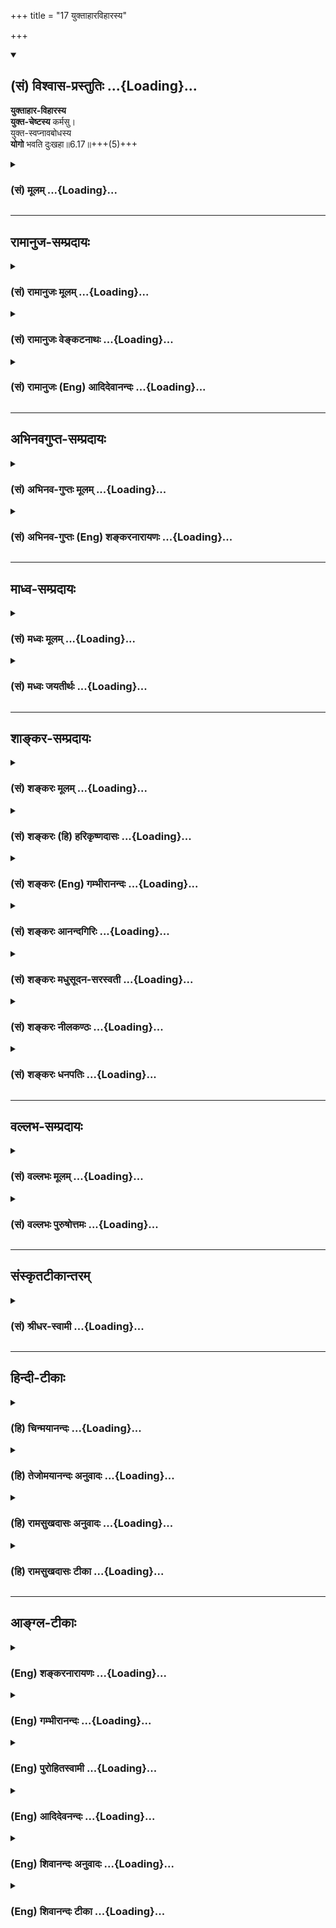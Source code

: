 +++
title = "17 युक्ताहारविहारस्य"

+++
<div class="js_include" newlevelforh1="2" title="(सं) विश्वास-प्रस्तुतिः" unfilled url="/mahAbhAratam/shlokashaH/06-bhIShma-parva/03-bhagavad-gItA-parva/saMskRtam/vishvAsa-prastutiH/06_Atma-saMyama-yogaH_a/17_yuktAhAravihArasy.md">
<details open><summary><h2>(सं) विश्वास-प्रस्तुतिः ...{Loading}...</h2></summary>

**युक्ताहार-विहारस्य**  
**युक्त-चेष्टस्य** कर्मसु।  
युक्त-स्वप्नावबोधस्य  
**योगो** भवति दुःखहा॥6.17॥+++(5)+++
</details>
</div>
<div class="js_include collapsed" newlevelforh1="3" title="(सं) मूलम्" unfilled url="/mahAbhAratam/shlokashaH/06-bhIShma-parva/03-bhagavad-gItA-parva/saMskRtam/mUlam/06_Atma-saMyama-yogaH_a/17_yuktAhAravihArasy.md">
<details><summary><h3>(सं) मूलम् ...{Loading}...</h3></summary>

युक्ताहारविहारस्य युक्तचेष्टस्य कर्मसु।  
युक्तस्वप्नावबोधस्य योगो भवति दुःखहा।।6.17।।
</details>
</div>


_________________
## रामानुज-सम्प्रदायः
<div class="js_include collapsed" newlevelforh1="3" title="(सं) रामानुजः मूलम्" unfilled url="/mahAbhAratam/shlokashaH/06-bhIShma-parva/03-bhagavad-gItA-parva/saMskRtam/rAmAnujaH/mUlam/06_Atma-saMyama-yogaH_a/17_yuktAhAravihArasy.md">
<details><summary><h3>(सं) रामानुजः मूलम् ...{Loading}...</h3></summary>

।।6.17।। मिता**हारविहारस्य** मितायासस्य मित**स्वप्नावबोधस्य**
सकल**दुःखहा** बन्धनाशनो **योगः** संपन्नो **भवति।**

</details>
</div>
<div class="js_include collapsed" newlevelforh1="3" title="(सं) रामानुजः वेङ्कटनाथः" unfilled url="/mahAbhAratam/shlokashaH/06-bhIShma-parva/03-bhagavad-gItA-parva/saMskRtam/rAmAnujaH/venkaTanAthaH/06_Atma-saMyama-yogaH_a/17_yuktAhAravihArasy.md">
<details><summary><h3>(सं) रामानुजः वेङ्कटनाथः ...{Loading}...</h3></summary>

।। 6.17उचितदेशप्रभृति परमात्मचिन्तनपर्यन्तं ह्यत्र योगोपकरणमेव
अतःअन्यदपीत्युक्तम्। योगोपकरणं योगोपकारकम्।
अत्यशनादेर्योगविरोधित्वंनात्यश्नतः इति श्लोकस्यार्थः। मिताहारादेस्तु
योगोपयुक्तत्वंयुक्ताहार इति श्लोकेनोच्यत इति व्यतिरेकतोऽन्वयतश्च एक
एवार्थः स्थिरीक्रियत इति विभागमभिप्रेत्याह अत्यशनेति। युक्ताहार इति
श्लोके विहारायासयोरपि उक्तत्वात् पूर्वत्रापि हि तावभिप्रेताविति
दर्शयितुंअतिविहाराविहारावत्यायासानायासावित्युक्तम्। जाग्रतः
इत्यत्राप्यतिरनुषञ्जनीयः।
पूर्वश्लोकोक्तातिशब्दप्रतियोगिकत्वाद्युक्तशब्दो मितपर
इत्यभिप्रायेणमिताहारेत्यादिकमुक्तम्। श्रूयते हि यद्ध्यात्मसम्मितमन्नं
तदवति तन्न हिनस्ति तद्यत्कनीयो न तदवति इति। स्मरन्ति चउदरस्यार्धमन्नस्य
तृतीयमुदकस्य तु। वायोः सच्चरणार्थं तु चतुर्थमवशेषयेत् इति। अतो
न्यूनाधिकादिसमस्तदोषराहित्यं युक्तशब्देनाभिप्रेतम्। द्वन्द्वात्पूर्वमपि
परमिव प्रत्येकमन्वेतव्यम्। विहारशब्दः सञ्चारपरः
तन्द्रीपरिहारार्थविनोदपरो वा। पारिशेष्यादौचित्याच्च चेष्टाशब्दार्थोऽत्र
श्रमहेतुरायासः। दुःखशब्दासङ्कोचाद्योगसामर्थ्याच्चसकलेति विशेषितम्।
तत्फलितमाह बन्धनाशन इति। एवंविधस्य योगो दुःखहा भवतीत्यन्वये योगस्य
पूर्वसिद्धताभ्रमः स्यात् तद्वयदासायसम्पन्नो भवतीत्युक्तम्।  
  

</details>
</div>
<div class="js_include collapsed" newlevelforh1="3" title="(सं) रामानुजः (Eng) आदिदेवानन्दः" unfilled url="/mahAbhAratam/shlokashaH/06-bhIShma-parva/03-bhagavad-gItA-parva/saMskRtam/rAmAnujaH/english/AdidevAnandaH/06_Atma-saMyama-yogaH_a/17_yuktAhAravihArasy.md">
<details><summary><h3>(सं) रामानुजः (Eng) आदिदेवानन्दः ...{Loading}...</h3></summary>

6.17 The 'yoga which destroys all sorrows,' i.e., unties bondages, is successfully practised by him who is temperate in eating and recreation,
temperate in exertion, and temperate in sleep and vigil.

</details>
</div>


_________________
## अभिनवगुप्त-सम्प्रदायः
<div class="js_include collapsed" newlevelforh1="3" title="(सं) अभिनव-गुप्तः मूलम्" unfilled url="/mahAbhAratam/shlokashaH/06-bhIShma-parva/03-bhagavad-gItA-parva/saMskRtam/abhinava-guptaH/mUlam/06_Atma-saMyama-yogaH_a/17_yuktAhAravihArasy.md">
<details><summary><h3>(सं) अभिनव-गुप्तः मूलम् ...{Loading}...</h3></summary>

।।6.16 6.17।। योगोऽस्तीति। युक्ताहारेति। आहारेषु +++(N योऽपि आहारेषु)+++
आह्रियमाणेषु विषयेषु +++(omits विषयेषु)+++। विहारः उपभोगाय प्रवृत्तिः +++(SK [n]
उपयोगाय प्रवृत्तिः)+++। तस्याश्च युक्तत्वं
नात्यन्तासक्तिर्नात्यन्तपरिवर्जनम्। एवं सर्वत्र। शिष्टं स्पष्टम्। जागरत
इत्यादि मुनेः प्रमाणत्वात्+++(N जाग्रत इति मनःप्रमाणत्वात्)+++ वेदवत्।
एवमन्यत्रापि।

</details>
</div>
<div class="js_include collapsed" newlevelforh1="3" title="(सं) अभिनव-गुप्तः (Eng) शङ्करनारायणः" unfilled url="/mahAbhAratam/shlokashaH/06-bhIShma-parva/03-bhagavad-gItA-parva/saMskRtam/abhinava-guptaH/english/shankaranArAyaNaH/06_Atma-saMyama-yogaH_a/17_yuktAhAravihArasy.md">
<details><summary><h3>(सं) अभिनव-गुप्तः (Eng) शङ्करनारायणः ...{Loading}...</h3></summary>

6.16-17 Yogosti etc. Yuktahara etc. For foods : for sense-objects that
are being brought \[by sense-organs\]. Effort : activity for enjoying
\[them\]. Its appropriateness is neither to have unlimited indulgence,
nor to have unlimited abstention. The same is in all cases. The rest
\[of the text\] is clear. On the authority of the Sage \[Vyasa\], the
form jagaratah etc. \[may be viewed correct\] as those in the Vedic
literature. The same is in other similar instances also.

</details>
</div>


_________________
## माध्व-सम्प्रदायः
<div class="js_include collapsed" newlevelforh1="3" title="(सं) मध्वः मूलम्" unfilled url="/mahAbhAratam/shlokashaH/06-bhIShma-parva/03-bhagavad-gItA-parva/saMskRtam/madhvaH/mUlam/06_Atma-saMyama-yogaH_a/17_yuktAhAravihArasy.md">
<details><summary><h3>(सं) मध्वः मूलम् ...{Loading}...</h3></summary>

।।6.17।। युक्ताहारविहारस्य सोपायाहारादेः। यावता श्रमाद्यभावो भवति
तावदाहारादेरित्यर्थः।

</details>
</div>
<div class="js_include collapsed" newlevelforh1="3" title="(सं) मध्वः जयतीर्थः" unfilled url="/mahAbhAratam/shlokashaH/06-bhIShma-parva/03-bhagavad-gItA-parva/saMskRtam/madhvaH/jayatIrthaH/06_Atma-saMyama-yogaH_a/17_yuktAhAravihArasy.md">
<details><summary><h3>(सं) मध्वः जयतीर्थः ...{Loading}...</h3></summary>

।।6.16 6.17।। न चैकान्तमनश्नतः ৷৷. जाग्रतो नैव च इति
युञ्जानस्यानशनजागरणनिषेधः क्रियते स सर्वविषय इति प्रतीतिनिरासायार्थमाह
**अनशनादि**ति। कुतः इत्यतः शक्तस्य तद्विधानादित्याह **उक्तं ही**ति।
आमीलिताक्ष ईषन्निमीलिताक्षः शक्तस्त्विति सम्बन्धः। आहारादीनां केन
युक्तत्वं इत्यत आह **युक्ते**ति। उपायः समाधिः। समाधिर्हि धात्वर्थः।
तद्वत्ता च प्रत्ययार्थः। अतः सोपायेत्युक्तम्। आहारादेः सोपायत्वं नाम
कीदृशं इत्यत आह **यावते**ति। आदिपदेनेन्द्रियोत्सेकालस्यादेः सङ्ग्रहः।
उपायेन साहित्यं नाम तदविरोधित्वम्। तच्चैवम्भूतमित्यर्थः।

</details>
</div>


_________________
## शाङ्कर-सम्प्रदायः
<div class="js_include collapsed" newlevelforh1="3" title="(सं) शङ्करः मूलम्" unfilled url="/mahAbhAratam/shlokashaH/06-bhIShma-parva/03-bhagavad-gItA-parva/saMskRtam/shankaraH/mUlam/06_Atma-saMyama-yogaH_a/17_yuktAhAravihArasy.md">
<details><summary><h3>(सं) शङ्करः मूलम् ...{Loading}...</h3></summary>

।।6.17।। **युक्ताहारविहारस्य** आह्रियते इति आहारः अन्नम् विहरणं विहारः
पादक्रमः तौ युक्तौ नियतपरिमाणौ यस्य सः युक्ताहारविहारः तस्य तथा
**युक्तचेष्टस्य** युक्ता नियता चेष्टा यस्य **कर्मसु** तस्य तथा
**युक्तस्वप्नावबोधस्य** युक्तौ स्वप्नश्च अवबोधश्च तौनियतकालौ यस्य तस्य
युक्त्ताहारविहारस्य युक्त्तचेष्टस्य कर्मसु युक्त्तस्वप्नावबोधस्य योगिनो
**योगो भवति दुःखहा** दुःखानि सर्वाणि हन्तीति दुःखहा सर्वसंसारदुःखक्षयकृत
योगः भवतीत्यर्थः।। अथ अधुना कदा युक्तो भवति इत्युच्यते

</details>
</div>
<div class="js_include collapsed" newlevelforh1="3" title="(सं) शङ्करः (हि) हरिकृष्णदासः" unfilled url="/mahAbhAratam/shlokashaH/06-bhIShma-parva/03-bhagavad-gItA-parva/saMskRtam/shankaraH/hindI/harikRShNadAsaH/06_Atma-saMyama-yogaH_a/17_yuktAhAravihArasy.md">
<details><summary><h3>(सं) शङ्करः (हि) हरिकृष्णदासः ...{Loading}...</h3></summary>

।।6.17।। तो फिर योग कैसे सिद्ध होता है सो कहते हैं जो खाया जाय वह आहार
अर्थात् अन्न और चलनाफिरनारूप जो पैरोंकी क्रिया है वह विहार यह दोनों
जिसके नियमित परिमाणसे होते हैं और कर्मोंमें जिसकी चेष्टा नियमित परमाणसे
होती है जिसका सोना और जागना नियतकालमें यथायोग्य होता है ऐसे यथायोग्य
आहारविहारवाले और कर्मोंमें यथायोग्य चेष्टा करनेवाले तथा यथायोग्य सोने और
जागनेवाले योगीका दुःखनाशक योग सिद्ध हो जाता है। सब दुःखोंको हरनेवालेका
नाम दुःखहा है। ऐसा सब संसाररूप दुःखोंका नाश करनेवाला योग ( उस योगीका )
सिद्ध होता है यह अभिप्राय है।

</details>
</div>
<div class="js_include collapsed" newlevelforh1="3" title="(सं) शङ्करः (Eng) गम्भीरानन्दः" unfilled url="/mahAbhAratam/shlokashaH/06-bhIShma-parva/03-bhagavad-gItA-parva/saMskRtam/shankaraH/english/gambhIrAnandaH/06_Atma-saMyama-yogaH_a/17_yuktAhAravihArasy.md">
<details><summary><h3>(सं) शङ्करः (Eng) गम्भीरानन्दः ...{Loading}...</h3></summary>

6.17 Yogah bhavati, Yoga becomes; duhkha-ha, a destroyer of sorrow-that
which destroys (hanti) all sorrows (duhkhani)-, i.e., Yoga destroys all
worldly sorrows; yukta-ahara-viharasya, of one whose eating and
movements are regulated- ahara (lit. food) means all that is gathered
in, \[According to the Commentator, ahara, which also means food,
includes mental 'food as well. See Ch. 7.26.2.-Tr.\] and vihara means
moving about, walking; one for whom these two are regulated (yukta) is
yukta-ahara-vihara-; and also yukta-cestasya, of one whose effort
(cesta) is moderate (yukta); karmasu, in works; similarly,
yukta-svapna-avabodhasya, of one whose sleep (svapna) and wakefulness
(avabodha) are temperate (yukta), have regulated periods. To him whose
eating and movements are regulated, whose effort in work is moderate,
whose sleep and wakefulness are temperate, Yoga becomes a destroyer of
sorrows. When does a man become concentrated; That is being presently
stated:

</details>
</div>
<div class="js_include collapsed" newlevelforh1="3" title="(सं) शङ्करः आनन्दगिरिः" unfilled url="/mahAbhAratam/shlokashaH/06-bhIShma-parva/03-bhagavad-gItA-parva/saMskRtam/shankaraH/AnandagiriH/06_Atma-saMyama-yogaH_a/17_yuktAhAravihArasy.md">
<details><summary><h3>(सं) शङ्करः आनन्दगिरिः ...{Loading}...</h3></summary>

।।6.17।। आहारनिद्रादिनियमविरहिणो योगव्यतिरेकमुक्त्वा तन्नियमवतो
योगान्वयमन्वाचष्टे **कथं पुनरित्यादिना।** अन्नस्य
नियतत्वमर्धमशनस्येत्यादि विहारस्य नियतत्वं योजनान्न परं गच्छेदित्यादि
कर्मसु चेष्टाया नियतत्वं वाङ्नियमादि रात्रौ प्रथमतो दशघटिकापरिमिते काले
जागरणं मध्यतः स्वपनं पुनरपि दशघटिकापरिमिते जागरणमिति
स्वप्नावबोधयोर्नियतकालत्वम्। एवं प्रयतमानस्य योगिनो भवतो योगस्यफलमाह
**दुःखहेति।** सर्वाणीत्याध्यात्मिकादिभेदभिन्नानीत्यर्थः।
यथोक्तयोगमन्तरेणापि स्वप्नादौ दुःखनिवृत्तिरस्तीति विशिनष्टि **सर्वेति।**
विशुद्धविज्ञानद्वारेति शेषः।

</details>
</div>
<div class="js_include collapsed" newlevelforh1="3" title="(सं) शङ्करः मधुसूदन-सरस्वती" unfilled url="/mahAbhAratam/shlokashaH/06-bhIShma-parva/03-bhagavad-gItA-parva/saMskRtam/shankaraH/madhusUdana-sarasvatI/06_Atma-saMyama-yogaH_a/17_yuktAhAravihArasy.md">
<details><summary><h3>(सं) शङ्करः मधुसूदन-सरस्वती ...{Loading}...</h3></summary>

।।6.17।। एवमाहारादिनियमविरहिणो योगव्यतिरेकमुक्त्वा तन्नियमवतो योगान्वयमाह
आह्नियत इत्याहारोऽन्नं विहरणं विहारः पादश्रमः तौ युक्तौ नियतपरिमाणौ
यस्य। तथाऽन्येष्वपि प्रणवजपोपनिषदावर्तनादिषु कर्मसु युक्ता नियतकाला
चेष्टा यस्य तथा स्वप्नो निद्रा अवबोधो जागरणं तौ युक्तौ नियतकालौ यस्य
तस्य योगो भवति साधनपाटवात्समाधिः सिध्यति नान्यस्य। एवं प्रयत्नविशेषेण
संपादितो योगः किंफल इति तत्राह दुःखहेति।
सर्वसंसारदुःखकारणाविद्योन्मूलनहेतुब्रह्मविद्योत्पादकत्वात्समूलसर्वदुःखनिवृत्तिहेतुरित्यर्थः।
अत्राहारस्य नियतत्वम्अर्धमशनस्य सव्यञ्जनस्य तृतीयमुदकस्य तु। वायोः
संचरणार्थं तु चतुर्थमवशेषयेत्।। इत्यादि प्रागुक्तम्। विहारस्य
नियतत्वंयोजनान्न परं गच्छेत् इत्यादि। कर्मसु चेष्टाया नियतत्वं
वागादिचापलपरित्यागः। रात्रेर्विभागत्रयं कृत्वा प्रथमान्त्ययोर्जागरणं
मध्ये स्वपनमिति स्वप्नावबोधयोर्नियतकालत्वम्। एवमन्येऽपि योगशास्त्रोक्ता
नियमा द्रष्टव्याः।

</details>
</div>
<div class="js_include collapsed" newlevelforh1="3" title="(सं) शङ्करः नीलकण्ठः" unfilled url="/mahAbhAratam/shlokashaH/06-bhIShma-parva/03-bhagavad-gItA-parva/saMskRtam/shankaraH/nIlakaNThaH/06_Atma-saMyama-yogaH_a/17_yuktAhAravihArasy.md">
<details><summary><h3>(सं) शङ्करः नीलकण्ठः ...{Loading}...</h3></summary>

।।6.17।। युक्ताः परिमिता आहारादयो यस्य स तथा।

</details>
</div>
<div class="js_include collapsed" newlevelforh1="3" title="(सं) शङ्करः धनपतिः" unfilled url="/mahAbhAratam/shlokashaH/06-bhIShma-parva/03-bhagavad-gItA-parva/saMskRtam/shankaraH/dhanapatiH/06_Atma-saMyama-yogaH_a/17_yuktAhAravihArasy.md">
<details><summary><h3>(सं) शङ्करः धनपतिः ...{Loading}...</h3></summary>

।।6.17।। अन्वयमाह **युक्तेति।** आह्वियत इत्याहारः अन्नं विहरणं विहारः
पादकमस्तौ युक्तौ नियतपरिमाणौ यस्यान्नस्य युक्तत्वमुक्तमेव पादक्रमस्य
नियतत्वं तु योजनान्न परं गच्छेदित्युक्तरुपम्। तथा कर्मस्वितरव्यापारेषु
युक्ता नियता चेष्टा यस्य सः तथा युक्तौ स्वप्नाबोधौ निद्राजागरौ
रात्रेराद्यन्तभागयोर्जागरो मध्ये निद्रेत्येवं नियतकालौ यस्य तस्य योगिनो
योगो दुःखहा ज्ञानप्राप्त्या सर्वानर्थमूलभूताविद्यानिवृत्त्या
सर्वसंसारदुःखक्षयकृद्भवतीत्यर्थः।

</details>
</div>


_________________
## वल्लभ-सम्प्रदायः
<div class="js_include collapsed" newlevelforh1="3" title="(सं) वल्लभः मूलम्" unfilled url="/mahAbhAratam/shlokashaH/06-bhIShma-parva/03-bhagavad-gItA-parva/saMskRtam/vallabhaH/mUlam/06_Atma-saMyama-yogaH_a/17_yuktAhAravihArasy.md">
<details><summary><h3>(सं) वल्लभः मूलम् ...{Loading}...</h3></summary>

।।6.16 6.17।। तमेव परावृत्त्या द्रढयति नात्यश्नत इति स्पष्टम्। किन्तु
युक्ताहारविहारस्य योगो दुःखहा भवति।

</details>
</div>
<div class="js_include collapsed" newlevelforh1="3" title="(सं) वल्लभः पुरुषोत्तमः" unfilled url="/mahAbhAratam/shlokashaH/06-bhIShma-parva/03-bhagavad-gItA-parva/saMskRtam/vallabhaH/puruShottamaH/06_Atma-saMyama-yogaH_a/17_yuktAhAravihArasy.md">
<details><summary><h3>(सं) वल्लभः पुरुषोत्तमः ...{Loading}...</h3></summary>

  
  
।।6.17।। यत एतादृशस्य योगो न भवतीत्यतो यथा योगसिद्धिः स्यात्तथोपायमाह
युक्ताहारेति। युक्त आहारो विहारश्च यस्य भगवत्सेवार्थदेहपोषार्थं प्रसादं
भुञ्जानस्य भगवत्सेवार्थानुकरणात्मककर्मसु प्रातरारभ्य स्नापानकादिरूपेषु
नियुक्ता भगवदर्थैकरूपा चेष्टा यस्य युक्तौ स्वप्नावबोधौ
भगवद्विश्रामोत्तरक्षणे सेवायां देहालस्यनिवारणार्थं स्वापः
सेवासामग्रीसम्पादनादिष्ववबोधः एतादृशौ तौ यस्य। तस्य योगो भावात्मको
मत्सङ्गात्मको दुःखहा तद्भावाभावतापादिहर्ता भवतीत्यर्थः।  
  

</details>
</div>


_________________
## संस्कृतटीकान्तरम्
<div class="js_include collapsed" newlevelforh1="3" title="(सं) श्रीधर-स्वामी" unfilled url="/mahAbhAratam/shlokashaH/06-bhIShma-parva/03-bhagavad-gItA-parva/saMskRtam/shrIdhara-svAmI/06_Atma-saMyama-yogaH_a/17_yuktAhAravihArasy.md">
<details><summary><h3>(सं) श्रीधर-स्वामी ...{Loading}...</h3></summary>

।।6.17।। तर्हि कथंभूतस्य योगो भवतीत्यत आह **युक्तेति।** युक्तो नियत आहारो
विहारश्च गतिर्यस्य कर्मसु कार्येषु युक्ता नियतैव चेष्टा यस्य युक्तौ
नियतौ स्वप्नावबोधौ निद्राजागरौ यस्य तस्य दुःखनिवर्तको योगो भवति सिध्यति।

</details>
</div>


_________________
## हिन्दी-टीकाः
<div class="js_include collapsed" newlevelforh1="3" title="(हि) चिन्मयानन्दः" unfilled url="/mahAbhAratam/shlokashaH/06-bhIShma-parva/03-bhagavad-gItA-parva/hindI/chinmayAnandaH/06_Atma-saMyama-yogaH_a/17_yuktAhAravihArasy.md">
<details><summary><h3>(हि) चिन्मयानन्दः ...{Loading}...</h3></summary>

।।6.17।। इस श्लोक में वर्णित नियमों का जीवन में पालन करने से ध्यान का
अभ्यास सहज सुलभ हो जाता है। आहारविहारादि में संयम रखने पर भगवान् विशेष
बल देते हैं। आत्मसंयम के श्रेष्ठ जीवन का वर्णन करने में जिन शब्दों का
प्रयोग किया गया है उनका भाव गम्भीर है और अर्थ व्यापक। साधारणत साधक
निस्वार्थ कर्म को यह समझ कर अपनाते हैं कि यह कर्मपालन ही उन्हें
आध्यात्मिक जीवन की योग्यता प्रदान करेगा। मुझे ऐसे अनेक साधक मिले हैं जो
अपने ही प्रारम्भ किये गये कर्मों में इतना अधिक उलझ गये हैं कि वे उनसे
बाहर निकल ही नहीं पाते। इस प्रकार स्वनिर्मित जाल से बचने का उपाय इस
श्लोक में दर्शाया गया है। अपना कार्यक्षेत्र चुनने में विवेक का उपयोग करना
ही चाहिए परन्तु तत्पश्चात् यह भी आवश्यक है कि हमारे प्रयत्न यथायोग्य
हों। किसी श्रेष्ठ कर्म का चयन करने के पश्चात् यदि हम उसी मे उलझ जायँ तो
वासनाक्षय के स्थान पर नवीन वासनाओं की निर्मिति की संभावना ही अधिक रहेगी।
और तब हो सकता है कि कर्मों की थकान एवं विक्षेपों के कारण हम नीचे पशुत्व
की श्रेणी में गिर सकते हैं। स्वप्न और अवबोध का सामान्य अर्थ क्रमश
निद्रावस्था और जाग्रतअवस्था है। परन्तु इनमें एक अन्य गम्भीर अर्थ भी
निहित है। उपनिषदों में पारमार्थिक सत्य के अज्ञान की अवस्था को निद्रा कहा
गया है तथा उस अज्ञान के कारण प्रतीति और अनुभव में आनेवाली अवस्था को
स्वप्न कहा गया है जिसमें हमारी जाग्रत अवस्था और स्वप्नावस्था दोनों ही
सम्मिलित हैं। इस दृष्टि से वास्तविक अवबोध की स्थिति तो तत्त्व के यथार्थ
ज्ञान की ही कही जा सकती है। अत इस श्लोक में कथित स्वप्न और अवबोध का अर्थ
है जीव की जाग्रत अवस्था तथा ध्यानाभ्यास की अवस्था। इन दोनों में युक्त
रहने का अर्थ यह होगा कि दैनिक कार्यकलापों में तो साधक को संयमित होना ही
चाहिये तथा उसी प्रकार प्रारम्भ में ध्यानाभ्यास में भी मन को बलपूर्वक
शान्त करके दीर्घ काल तक उस स्थिति में रहने का प्रयत्न्ा नहीं करना
चाहिये। ऐसा करने से थकान के कारण ध्यान में मन की रुचि कम हो सकती
है। समस्त दुखों का नाश करने की सार्मथ्य ध्यान योग में होने के कारण इसका
नित्य अभ्यास करना चाहिए। कब यह साधक युक्त बन जाता है उत्तर है

</details>
</div>
<div class="js_include collapsed" newlevelforh1="3" title="(हि) तेजोमयानन्दः अनुवादः" unfilled url="/mahAbhAratam/shlokashaH/06-bhIShma-parva/03-bhagavad-gItA-parva/hindI/tejomayAnandaH/anuvAdaH/06_Atma-saMyama-yogaH_a/17_yuktAhAravihArasy.md">
<details><summary><h3>(हि) तेजोमयानन्दः अनुवादः ...{Loading}...</h3></summary>

।।6.17।। उस पुरुष के लिए योग दु:खनाशक होता है, जो युक्त आहार और विहार
करने वाला है, यथायोग्य चेष्टा करने वाला है और परिमित शयन और जागरण करने
वाला है।।

</details>
</div>
<div class="js_include collapsed" newlevelforh1="3" title="(हि) रामसुखदासः अनुवादः" unfilled url="/mahAbhAratam/shlokashaH/06-bhIShma-parva/03-bhagavad-gItA-parva/hindI/rAmasukhadAsaH/anuvAdaH/06_Atma-saMyama-yogaH_a/17_yuktAhAravihArasy.md">
<details><summary><h3>(हि) रामसुखदासः अनुवादः ...{Loading}...</h3></summary>

।।6.17।। दुःखोंका नाश करनेवाला योग तो यथायोग्य आहार और विहार करनेवालेका,
कर्मोंमें यथायोग्य चेष्टा करनेवालेका तथा यथायोग्य सोने और जागनेवालेका ही
सिद्ध होता है।

</details>
</div>
<div class="js_include collapsed" newlevelforh1="3" title="(हि) रामसुखदासः टीका" unfilled url="/mahAbhAratam/shlokashaH/06-bhIShma-parva/03-bhagavad-gItA-parva/hindI/rAmasukhadAsaH/TIkA/06_Atma-saMyama-yogaH_a/17_yuktAhAravihArasy.md">
<details><summary><h3>(हि) रामसुखदासः टीका ...{Loading}...</h3></summary>

।।6.17।।***व्याख्या--*****युक्ताहारविहारस्य--**भोजन सत्य और
न्यायपूर्वक कमाये हुए धनका हो, सात्त्विक हो, अपवित्र न हो। भोजन
स्वादबुद्धि और पुष्टिबुद्धिसे न किया जाय, प्रत्युत साधनबुद्धिसे किया
जाय। भोजन धर्मशास्त्र और आयुर्वेदकी दृष्टिसे किया जाय तथा उतना ही किया
जाय, जितना सुगमतासे पच सके। भोजन शरीरके अनुकूल हो तथा वह हलका और थोड़ी
मात्रामें (खुराकसे थोड़ा कम) हो--ऐसा भोजन करनेवाला ही युक्त (यथोचित)
आहार करनेवाला है। विहार भी यथायोग्य हो अर्थात् ज्यादा घूमनाफिरना न हो
प्रत्युत स्वास्थ्यके लिये जैसा हितकर हो, वैसा ही घूमना-फिरना हो।
व्यायाम, योगासन आदि भी न तो अधिक मात्रामें किये जायँ और न उनका अभाव ही
हो। ये सभी यथायोग्य हों। ऐसा करनेवालोंको यहाँ युक्त-विहार करनेवाला बताया
गया है।

</details>
</div>


_________________
## आङ्ग्ल-टीकाः
<div class="js_include collapsed" newlevelforh1="3" title="(Eng) शङ्करनारायणः" unfilled url="/mahAbhAratam/shlokashaH/06-bhIShma-parva/03-bhagavad-gItA-parva/english/shankaranArAyaNaH/06_Atma-saMyama-yogaH_a/17_yuktAhAravihArasy.md">
<details><summary><h3>(Eng) शङ्करनारायणः ...{Loading}...</h3></summary>

6.17. The Yoga becomes a misery-killer for him whose effort for food is appropriate, exertion in activities is proper, and sleep and waking are proportionate.

</details>
</div>
<div class="js_include collapsed" newlevelforh1="3" title="(Eng) गम्भीरानन्दः" unfilled url="/mahAbhAratam/shlokashaH/06-bhIShma-parva/03-bhagavad-gItA-parva/english/gambhIrAnandaH/06_Atma-saMyama-yogaH_a/17_yuktAhAravihArasy.md">
<details><summary><h3>(Eng) गम्भीरानन्दः ...{Loading}...</h3></summary>

6.17 Yoga becomes a destroyer of sorrow of one whose eating and movements are regulated, whose effort in works is moderate, and whose sleep and wakefulness are temperate.

</details>
</div>
<div class="js_include collapsed" newlevelforh1="3" title="(Eng) पुरोहितस्वामी" unfilled url="/mahAbhAratam/shlokashaH/06-bhIShma-parva/03-bhagavad-gItA-parva/english/purohitasvAmI/06_Atma-saMyama-yogaH_a/17_yuktAhAravihArasy.md">
<details><summary><h3>(Eng) पुरोहितस्वामी ...{Loading}...</h3></summary>

6.17 But for him who regulates his food and recreation, who is balanced in action, in sleep and in waking, it shall dispel all unhappiness.

</details>
</div>
<div class="js_include collapsed" newlevelforh1="3" title="(Eng) आदिदेवनन्दः" unfilled url="/mahAbhAratam/shlokashaH/06-bhIShma-parva/03-bhagavad-gItA-parva/english/AdidevanandaH/06_Atma-saMyama-yogaH_a/17_yuktAhAravihArasy.md">
<details><summary><h3>(Eng) आदिदेवनन्दः ...{Loading}...</h3></summary>

6.17 Yoga becomes the destroyer of sorrows to him who is temperate in food and recreation, who is temperate in actions, who is temperate in sleep and wakefulness.

</details>
</div>
<div class="js_include collapsed" newlevelforh1="3" title="(Eng) शिवानन्दः अनुवादः" unfilled url="/mahAbhAratam/shlokashaH/06-bhIShma-parva/03-bhagavad-gItA-parva/english/shivAnandaH/anuvAdaH/06_Atma-saMyama-yogaH_a/17_yuktAhAravihArasy.md">
<details><summary><h3>(Eng) शिवानन्दः अनुवादः ...{Loading}...</h3></summary>

6.17 Yoga becomes the destroyer of pain for him who is moderate in eating and recreation (such as walking, etc.), who is moderate in exertion in actions, who is moderate in sleep and wakefulness.

</details>
</div>
<div class="js_include collapsed" newlevelforh1="3" title="(Eng) शिवानन्दः टीका" unfilled url="/mahAbhAratam/shlokashaH/06-bhIShma-parva/03-bhagavad-gItA-parva/english/shivAnandaH/TIkA/06_Atma-saMyama-yogaH_a/17_yuktAhAravihArasy.md">
<details><summary><h3>(Eng) शिवानन्दः टीका ...{Loading}...</h3></summary>

6.17 युक्ताहारविहारस्य of one who is moderate in eating and recreation
(such as walking; etc.); युक्तचेष्टस्य कर्मसु of one who is moderate in exertion in actions; युक्तस्वप्नावबोधस्य of one who is moderate in sleep and wakefulness; योगः Yoga; भवति becomes; दुःखहा the destroyer of pain.Commentary In this verse the Lord prescribes for the student of Yoga; diet; recreation and th like. The student of Yoga should always adopt the happy medium or the middle course. Lord Buddha went to the extremes in the beginning in matters of food; drink; etc. He was very abstemious and became extremely weak. He tortured his body very much.
Therefore he was not able to attain to success in Yoga. Too much of austerity is not necessary for Selfrealisation. This is condemned by the Lord in chapter XVII; verses 5 and 6. Austerity should not mean selftorture. Then it becomes diabolical. The Buddi Yoga of Krishna is a wise approach to austerity. Some aspirants take asceticism as the goal it is only the means but not the end. The nervous system is extremely,sensitive. It responds even to very slight changes and causes distraction of the mind. It is; therefore; very necessary that you should lead a very regulated and disciplined life and should be moderate in food; sleep and recreation. Take measured food. Sleep and wake up at the prescribed time. Sleeo at 9 or 10 p.m. and get up at 3 or 4 a.m.
Only then will you attain to success in Yoga which will kill all sorts or pains and sorrows of this life.

</details>
</div>
